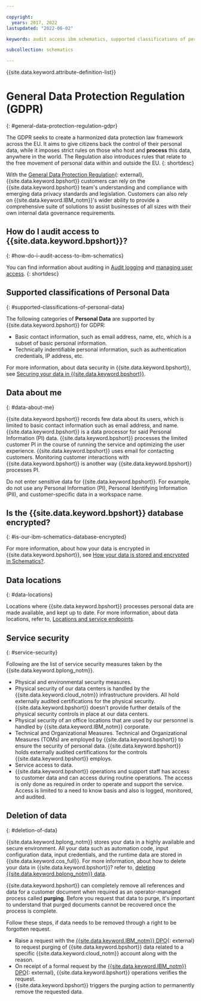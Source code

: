 ```yaml
---

copyright:
  years: 2017, 2022
lastupdated: "2022-06-02"

keywords: audit access ibm schematics, supported classifications of personal data, personal data, sensitive personal data, restrictions on processing, encrypt data, data locations, service security, delete data

subcollection: schematics

---
```


{{site.data.keyword.attribute-definition-list}}

# General Data Protection Regulation (GDPR)
{: #general-data-protection-regulation-gdpr}

The GDPR seeks to create a harmonized data protection law framework across the EU. It aims to give citizens back the control of their personal data, while it imposes strict rules on those who host and **process** this data, anywhere in the world. The Regulation also introduces rules that relate to the free movement of personal data within and outside the EU. 
{: shortdesc}

With the [General Data Protection Regulation](https://gdpr.eu/){: external}, {{site.data.keyword.bpshort}} customers can rely on
the {{site.data.keyword.bpshort}} team's understanding and compliance with emerging data privacy standards and legislation. Customers can also rely on {{site.data.keyword.IBM_notm}}'s wider ability to provide a comprehensive suite of solutions to assist businesses of all sizes with their own internal data governance requirements.

## How do I audit access to {{site.data.keyword.bpshort}}?
{: #how-do-i-audit-access-to-ibm-schematics}

You can find information about auditing in [Audit logging](/docs/schematics?topic=schematics-at_events) and [managing user access](/docs/schematics?topic=schematics-access#access-roles).
{: shortdesc}

## Supported classifications of Personal Data
{: #supported-classifications-of-personal-data}

The following categories of **Personal Data** are supported by {{site.data.keyword.bpshort}} for GDPR:

- Basic contact information, such as email address, name, etc, which is a subset of basic personal information.
- Technically indentifiable personal information, such as authentication credentials, IP address, etc.

For more information, about data security in {{site.data.keyword.bpshort}}, see [Securing your data in {{site.data.keyword.bpshort}}](/docs/schematics?topic=schematics-secure-data&interface=ui).

## Data about me
{: #data-about-me}

{{site.data.keyword.bpshort}} records few data about its users, which is limited to basic contact information such as email address, and name. {{site.data.keyword.bpshort}} is a data processor for said Personal Information (PI) data. {{site.data.keyword.bpshort}} processes the limited customer PI in the course of running the service and optimizing the user experience. {{site.data.keyword.bpshort}} uses email for contacting customers. Monitoring customer interactions with {{site.data.keyword.bpshort}} is another way {{site.data.keyword.bpshort}} processes PI. 

Do not enter sensitive data for {{site.data.keyword.bpshort}}. For example, do not use any Personal Information (PI), Personal Identifying Information (PII), and customer-specific data in a workspace name.

## Is the {{site.data.keyword.bpshort}} database encrypted?
{: #is-our-ibm-schematics-database-encrypted}

For more information, about how your data is encrypted in {{site.data.keyword.bpshort}}, see [How your data is stored and encrypted in Schematics?](/docs/schematics?topic=schematics-secure-data#data-storage).

## Data locations
{: #data-locations}

Locations where {{site.data.keyword.bpshort}} processes personal data are made available, and kept up to date. For more information, about data locations, refer to, [Locations and service endpoints](/docs/schematics?topic=schematics-locations&interface=ui).

## Service security
{: #service-security}

Following are the list of service security measures taken by the {{site.data.keyword.bplong_notm}}.

- Physical and environmental security measures.
- Physical security of our data centers is handled by the {{site.data.keyword.cloud_notm}} infrastructure providers. All hold externally audited certifications for the physical security. {{site.data.keyword.bpshort}} doesn't provide further details of the physical security controls in place at our data centers.
- Physical security of an office locations that are used by our personnel is handled by {{site.data.keyword.IBM_notm}} corporate.
- Technical and Organizational Measures. Technical and Organizational Measures (TOMs) are employed by {{site.data.keyword.bpshort}} to ensure the security of personal data. {{site.data.keyword.bpshort}} holds externally audited certifications for the controls {{site.data.keyword.bpshort}} employs.
- Service access to data.
- {{site.data.keyword.bpshort}} operations and support staff has access to customer data and can access during routine operations. The access is only done as required in order to operate and support the service. Access is limited to a need to know basis and also is logged, monitored, and audited.

## Deletion of data
{: #deletion-of-data}

{{site.data.keyword.bplong_notm}} stores your data in a highly available and secure environment. All your data such as automation code, input configuration data, input credentials, and the runtime data are stored in {{site.data.keyword.cos_full}}. For more information, about how to delete your data in {{site.data.keyword.bpshort}}? refer to, [deleting {{site.data.keyword.bplong_notm}} data](https://test.cloud.ibm.com/docs/schematics?topic=schematics-delete-schematics-data-intro&interface=ui).

{{site.data.keyword.bpshort}} can completely remove all references and data for a customer document when required as an operator-managed process called **purging**. Before you request that data to purge, it's important to understand that purged documents cannot be recovered once the process is complete.

Follow these steps, if data needs to be removed through a right to be forgotten request.
- Raise a request with the [{{site.data.keyword.IBM_notm}} DPO](http://w3-03.ibm.com/ibm/privacy/index.html){: external} to request purging of {{site.data.keyword.bpshort}} data related to a specific {{site.data.keyword.cloud_notm}} account along with the reason.
- On receipt of a formal request by the [{{site.data.keyword.IBM_notm}} DPO](http://w3-03.ibm.com/ibm/privacy/index.html){: external}, {{site.data.keyword.bpshort}} operations verifies the request.
- {{site.data.keyword.bpshort}} triggers the purging action to permanently remove the requested data.

